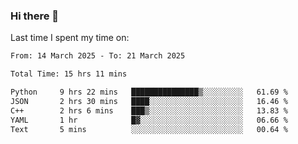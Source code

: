 ### Hi there 👋

<!--
**Grav1tum/Grav1tum** is a ✨ _special_ ✨ repository because its `README.md` (this file) appears on your GitHub profile.

Here are some ideas to get you started:

- 🔭 I’m currently working on ...
- 🌱 I’m currently learning ...
- 👯 I’m looking to collaborate on ...
- 🤔 I’m looking for help with ...
- 💬 Ask me about ...
- 📫 How to reach me: ...
- 😄 Pronouns: ...
- ⚡ Fun fact: ...
-->
Last time I spent my time on:
<!--START_SECTION:waka-->

```txt
From: 14 March 2025 - To: 21 March 2025

Total Time: 15 hrs 11 mins

Python     9 hrs 22 mins   ███████████████▒░░░░░░░░░   61.69 %
JSON       2 hrs 30 mins   ████░░░░░░░░░░░░░░░░░░░░░   16.46 %
C++        2 hrs 6 mins    ███▒░░░░░░░░░░░░░░░░░░░░░   13.83 %
YAML       1 hr            █▓░░░░░░░░░░░░░░░░░░░░░░░   06.66 %
Text       5 mins          ░░░░░░░░░░░░░░░░░░░░░░░░░   00.64 %
```

<!--END_SECTION:waka-->
